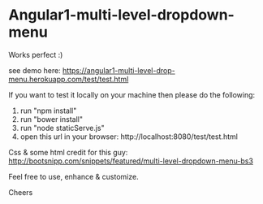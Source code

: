# Angular1-multi-level-dropdown-menu

Works perfect :)

see demo here: https://angular1-multi-level-drop-menu.herokuapp.com/test/test.html

If you want to test it locally on your machine then please do the following:
  1. run "npm install"
  2. run "bower install"
  3. run "node staticServe.js"
  4. open this url in your browser: http://localhost:8080/test/test.html

Css & some html credit for this guy: http://bootsnipp.com/snippets/featured/multi-level-dropdown-menu-bs3  

Feel free to use, enhance & customize.

Cheers
